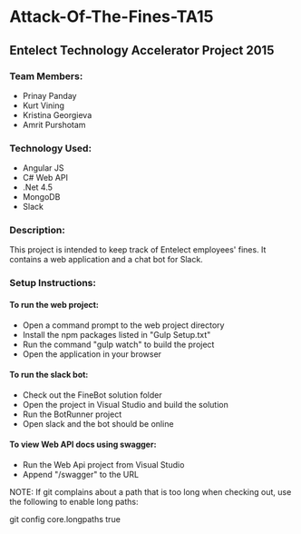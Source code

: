 # Attack-Of-The-Fines-TA15

## Entelect Technology Accelerator Project 2015

### Team Members:
- Prinay Panday
- Kurt Vining
- Kristina Georgieva
- Amrit Purshotam

### Technology Used:
- Angular JS
- C# Web API
- .Net 4.5
- MongoDB
- Slack

### Description:

This project is intended to keep track of Entelect employees' fines.
It contains a web application and a chat bot for Slack.

### Setup Instructions:

#### To run the web project:
- Open a command prompt to the web project directory
- Install the npm packages listed in "Gulp Setup.txt"
- Run the command "gulp watch" to build the project
- Open the application in your browser

#### To run the slack bot:
- Check out the FineBot solution folder
- Open the project in Visual Studio and build the solution
- Run the BotRunner project
- Open slack and the bot should be online

#### To view Web API docs using swagger:
- Run the Web Api project from Visual Studio
- Append "/swagger" to the URL

NOTE: If git complains about a path that is too long when checking out, use the following to enable long paths:

git config core.longpaths true
